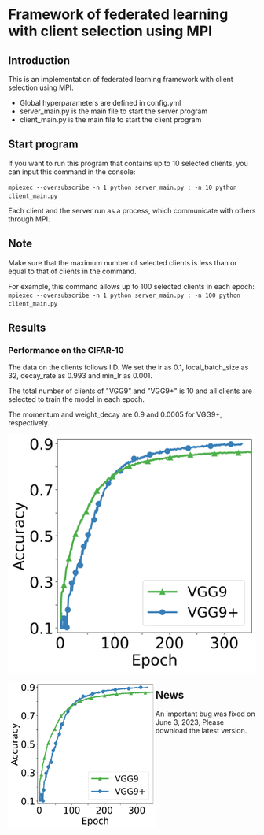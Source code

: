 # Framework of federated learning with client selection using MPI

## Introduction

This is an implementation of federated learning framework with client selection using MPI.

* Global hyperparameters are defined in config.yml
* server_main.py is the main file to start the server program
* client_main.py is the main file to start the client program

## Start program

If you want to run this program that contains up to 10 selected clients, you can input this command in the console:

``
mpiexec --oversubscribe -n 1 python server_main.py : -n 10 python client_main.py
``

Each client and the server run as a process, which communicate with others through MPI.


## Note

Make sure that the maximum number of selected clients is less than or equal to that of clients in the command.

For example, this command allows up to 100 selected clients in each epoch:
``
mpiexec --oversubscribe -n 1 python server_main.py : -n 100 python client_main.py
``

## Results

### Performance on the CIFAR-10
The data on the clients follows IID. We set the lr as 0.1, local_batch_size as 32, decay_rate as 0.993 and min_lr as 0.001.

The total number of clients of "VGG9" and "VGG9+" is 10 and all clients are selected to train the model in each epoch.

The momentum and weight_decay are 0.9 and 0.0005 for VGG9+, respectively.

![ss](https://github.com/slwang-ustc/FL_PS_MPI_client_selection/blob/main/figs/vgg9_cifar10.png#pic_center=100x100)

<img src="https://github.com/slwang-ustc/FL_PS_MPI_client_selection/blob/main/figs/vgg9_cifar10.png" width = "300" height = "300" div align=left />


## News
An important bug was fixed on June 3, 2023, Please download the latest version.
